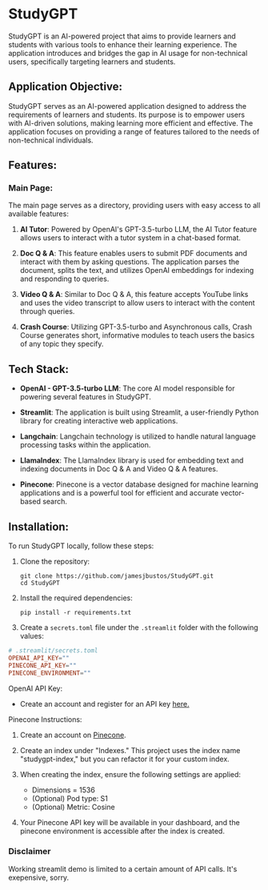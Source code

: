 # StudyGPT

StudyGPT is an AI-powered project that aims to provide learners and students with various tools to enhance their learning experience. The application introduces and bridges the gap in AI usage for non-technical users, specifically targeting learners and students.

## Application Objective:

StudyGPT serves as an AI-powered application designed to address the requirements of learners and students. Its purpose is to empower users with AI-driven solutions, making learning more efficient and effective. The application focuses on providing a range of features tailored to the needs of non-technical individuals.

## Features:

### Main Page:
The main page serves as a directory, providing users with easy access to all available features:

1. **AI Tutor**: Powered by OpenAI's GPT-3.5-turbo LLM, the AI Tutor feature allows users to interact with a tutor system in a chat-based format.

2. **Doc Q & A**: This feature enables users to submit PDF documents and interact with them by asking questions. The application parses the document, splits the text, and utilizes OpenAI embeddings for indexing and responding to queries.

3. **Video Q & A**: Similar to Doc Q & A, this feature accepts YouTube links and uses the video transcript to allow users to interact with the content through queries.

4. **Crash Course**: Utilizing GPT-3.5-turbo and Asynchronous calls, Crash Course generates short, informative modules to teach users the basics of any topic they specify.

## Tech Stack:

- **OpenAI - GPT-3.5-turbo LLM**: The core AI model responsible for powering several features in StudyGPT.

- **Streamlit**: The application is built using Streamlit, a user-friendly Python library for creating interactive web applications.

- **Langchain**: Langchain technology is utilized to handle natural language processing tasks within the application.

- **LlamaIndex**: The LlamaIndex library is used for embedding text and indexing documents in Doc Q & A and Video Q & A features.

- **Pinecone**: Pinecone is a vector database designed for machine learning applications and is a powerful tool for efficient and accurate vector-based search.

## Installation:

To run StudyGPT locally, follow these steps:

1. Clone the repository:
   ```
   git clone https://github.com/jamesjbustos/StudyGPT.git
   cd StudyGPT
   ```

2. Install the required dependencies:
   ```
   pip install -r requirements.txt
   ```

3. Create a `secrets.toml` file under the `.streamlit` folder with the following values:

```toml
# .streamlit/secrets.toml
OPENAI_API_KEY=""
PINECONE_API_KEY=""
PINECONE_ENVIRONMENT=""
```

OpenAI API Key:

- Create an account and register for an API key [here.](https://platform.openai.com/signup)

Pinecone Instructions:

1. Create an account on [Pinecone](https://www.pinecone.io/).

2. Create an index under "Indexes." This project uses the index name "studygpt-index," but you can refactor it for your custom index.

3. When creating the index, ensure the following settings are applied:
   - Dimensions = 1536
   - (Optional) Pod type: S1
   - (Optional) Metric: Cosine

4. Your Pinecone API key will be available in your dashboard, and the pinecone environment is accessible after the index is created.

### Disclaimer
Working streamlit demo is limited to a certain amount of API calls. It's exepensive, sorry.